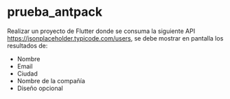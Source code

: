 # prueba_antpack

Realizar un proyecto de Flutter donde se consuma la siguiente API https://jsonplaceholder.typicode.com/users, se debe mostrar en pantalla los resultados de:
- Nombre
- Email
- Ciudad
- Nombre de la compañía
- Diseño opcional
